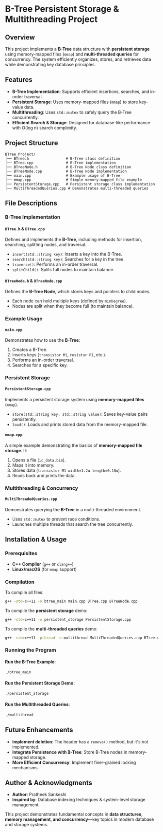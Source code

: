 # B-Tree Persistent Storage & Multithreading Project

## Overview

This project implements a **B-Tree** data structure with **persistent storage** using memory-mapped files (`mmap`) and **multi-threaded queries** for concurrency. The system efficiently organizes, stores, and retrieves data while demonstrating key database principles.

## Features

- **B-Tree Implementation**: Supports efficient insertions, searches, and in-order traversal.
- **Persistent Storage**: Uses memory-mapped files (`mmap`) to store key-value data.
- **Multithreading**: Uses `std::mutex` to safely query the B-Tree concurrently.
- **Efficient Search & Storage**: Designed for database-like performance with O(log n) search complexity.

## Project Structure

```
BTree_Project/
│── BTree.h                 # B-Tree class definition
│── BTree.cpp               # B-Tree implementation
│── BTreeNode.h             # B-Tree Node class definition
│── BTreeNode.cpp           # B-Tree Node implementation
│── main.cpp                # Example usage of B-Tree
│── mmap.cpp                # Simple memory-mapped file example
│── PersistentStorage.cpp   # Persistent storage class implementation
│── MultiThreadedQueries.cpp # Demonstrates multi-threaded queries
```

## File Descriptions

### B-Tree Implementation

#### `BTree.h` & `BTree.cpp`
Defines and implements the **B-Tree**, including methods for insertion, searching, splitting nodes, and traversal.

- `insert(std::string key)`: Inserts a key into the B-Tree.
- `search(std::string key)`: Searches for a key in the tree.
- `traverse()`: Performs an in-order traversal.
- `splitChild()`: Splits full nodes to maintain balance.

#### `BTreeNode.h` & `BTreeNode.cpp`
Defines the **B-Tree Node**, which stores keys and pointers to child nodes.

- Each node can hold multiple keys (defined by `minDegree`).
- Nodes are split when they become full (to maintain balance).

### Example Usage

#### `main.cpp`
Demonstrates how to use the **B-Tree**:

1. Creates a B-Tree.
2. Inserts keys (`transistor M1`, `resistor R1`, etc.).
3. Performs an in-order traversal.
4. Searches for a specific key.

### Persistent Storage

#### `PersistentStorage.cpp`
Implements a persistent storage system using **memory-mapped files** (`mmap`).

- `store(std::string key, std::string value)`: Saves key-value pairs persistently.
- `load()`: Loads and prints stored data from the memory-mapped file.

#### `mmap.cpp`
A simple example demonstrating the basics of **memory-mapped file storage**. It:

1. Opens a file (`ic_data.bin`).
2. Maps it into memory.
3. Stores data (`transistor M1 width=1.2u length=0.18u`).
4. Reads back and prints the data.

### Multithreading & Concurrency

#### `MultiThreadedQueries.cpp`
Demonstrates querying the **B-Tree** in a multi-threaded environment.

- Uses `std::mutex` to prevent race conditions.
- Launches multiple threads that search the tree concurrently.

## Installation & Usage

### Prerequisites

- **C++ Compiler** (`g++` or `clang++`)
- **Linux/macOS** (for `mmap` support)

### Compilation

To compile all files:
```bash
g++ -std=c++11 -o btree_main main.cpp BTree.cpp BTreeNode.cpp
```

To compile the **persistent storage** demo:
```bash
g++ -std=c++11 -o persistent_storage PersistentStorage.cpp
```

To compile the **multi-threaded queries** demo:
```bash
g++ -std=c++11 -pthread -o multithread MultiThreadedQueries.cpp BTree.cpp BTreeNode.cpp
```

### Running the Program

#### Run the **B-Tree Example**:
```bash
./btree_main
```

#### Run the **Persistent Storage Demo**:
```bash
./persistent_storage
```

#### Run the **Multithreaded Queries**:
```bash
./multithread
```

## Future Enhancements

- **Implement deletion**: The header has a `remove()` method, but it's not implemented.
- **Integrate Persistence with B-Tree**: Store B-Tree nodes in memory-mapped storage.
- **More Efficient Concurrency**: Implement finer-grained locking mechanisms.

## Author & Acknowledgments

- **Author**: Pratheek Sankeshi
- **Inspired by**: Database indexing techniques & system-level storage management.

This project demonstrates fundamental concepts in **data structures, memory management, and concurrency**—key topics in modern database and storage systems.
